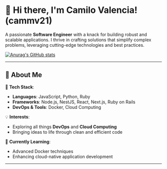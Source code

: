 # 👾 Hi there, I'm Camilo Valencia! (cammv21)

A passionate **Software Engineer** with a knack for building robust and scalable applications. I thrive in crafting solutions that simplify complex problems, leveraging cutting-edge technologies and best practices.

[![Anurag's GitHub stats](https://github-readme-stats.vercel.app/api?username=cammv21)](https://github.com/anuraghazra/github-readme-stats)

---

## 🚀 About Me

🔧 **Tech Stack**:
- **Languages**: JavaScript, Python, Ruby
- **Frameworks**: Node.js, NestJS, React, Next.js, Ruby on Rails
- **DevOps & Tools**: Docker, Cloud Computing

💡 **Interests**:
- Exploring all things **DevOps** and **Cloud Computing**
- Bringing ideas to life through clean and efficient code

🌱 **Currently Learning**:
- Advanced Docker techniques
- Enhancing cloud-native application development

---

